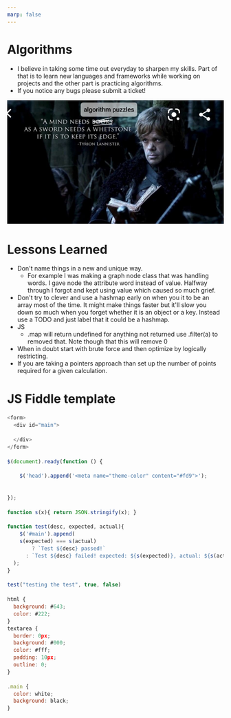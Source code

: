 ```yaml
---
marp: false
---
```


# Algorithms 
- I believe in taking some time out everyday to sharpen my skills. Part of that is to learn new languages and frameworks while working on projects and the other part is practicing algorithms. 
- If you notice any bugs please submit a ticket!




![img](img/sharpen.jpg)


# Lessons Learned
- Don't name things in a new and unique way. 
    - For example I was making a graph node class that was handling words. I gave node the attribute word instead of value. Halfway through I forgot and kept using value which caused so much grief.
- Don't try to clever and use a hashmap early on when you it to be an array most of the time. It might make things faster but it'll slow you down so much when you forget whether it is an object or a key. Instead use a TODO and just label that it could be a hashmap.
- JS
    - .map will return undefined for anything not returned use .filter(a) to removed that. Note though that this will remove 0
- When in doubt start with brute force and then optimize by logically restricting.
- If you are taking a pointers approach than set up the number of points required for a given calculation.

# JS Fiddle template
```js
<form>
  <div id="main">
  
  </div>
</form>

$(document).ready(function () {

    $('head').append('<meta name="theme-color" content="#fd9">');
    

});

function s(x){ return JSON.stringify(x); }

function test(desc, expected, actual){
	$('#main').append(
  	s(expected) === s(actual)
    	? `Test ${desc} passed!`
      : `Test ${desc} failed! expected: ${s(expected)}, actual: ${s(actual)}`
  );
}

test("testing the test", true, false)

html {
  background: #643;
  color: #222;
}
textarea {
  border: 0px;
  background: #000;
  color: #fff;
  padding: 10px;
  outline: 0;
}

.main {
  color: white;
  background: black;
}
```